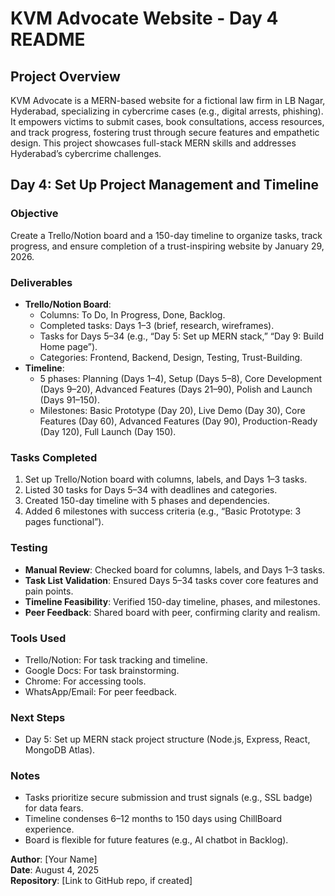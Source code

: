 # KVM Advocate Website - Day 4 README

## Project Overview

KVM Advocate is a MERN-based website for a fictional law firm in LB Nagar, Hyderabad, specializing in cybercrime cases (e.g., digital arrests, phishing). It empowers victims to submit cases, book consultations, access resources, and track progress, fostering trust through secure features and empathetic design. This project showcases full-stack MERN skills and addresses Hyderabad’s cybercrime challenges.

## Day 4: Set Up Project Management and Timeline

### Objective
Create a Trello/Notion board and a 150-day timeline to organize tasks, track progress, and ensure completion of a trust-inspiring website by January 29, 2026.

### Deliverables
- **Trello/Notion Board**:
  - Columns: To Do, In Progress, Done, Backlog.
  - Completed tasks: Days 1–3 (brief, research, wireframes).
  - Tasks for Days 5–34 (e.g., “Day 5: Set up MERN stack,” “Day 9: Build Home page”).
  - Categories: Frontend, Backend, Design, Testing, Trust-Building.
- **Timeline**:
  - 5 phases: Planning (Days 1–4), Setup (Days 5–8), Core Development (Days 9–20), Advanced Features (Days 21–90), Polish and Launch (Days 91–150).
  - Milestones: Basic Prototype (Day 20), Live Demo (Day 30), Core Features (Day 60), Advanced Features (Day 90), Production-Ready (Day 120), Full Launch (Day 150).

### Tasks Completed
1. Set up Trello/Notion board with columns, labels, and Days 1–3 tasks.
2. Listed 30 tasks for Days 5–34 with deadlines and categories.
3. Created 150-day timeline with 5 phases and dependencies.
4. Added 6 milestones with success criteria (e.g., “Basic Prototype: 3 pages functional”).

### Testing
- **Manual Review**: Checked board for columns, labels, and Days 1–3 tasks.
- **Task List Validation**: Ensured Days 5–34 tasks cover core features and pain points.
- **Timeline Feasibility**: Verified 150-day timeline, phases, and milestones.
- **Peer Feedback**: Shared board with peer, confirming clarity and realism.

### Tools Used
- Trello/Notion: For task tracking and timeline.
- Google Docs: For task brainstorming.
- Chrome: For accessing tools.
- WhatsApp/Email: For peer feedback.

### Next Steps
- Day 5: Set up MERN stack project structure (Node.js, Express, React, MongoDB Atlas).

### Notes
- Tasks prioritize secure submission and trust signals (e.g., SSL badge) for data fears.
- Timeline condenses 6–12 months to 150 days using ChillBoard experience.
- Board is flexible for future features (e.g., AI chatbot in Backlog).

**Author**: [Your Name]  
**Date**: August 4, 2025  
**Repository**: [Link to GitHub repo, if created]  